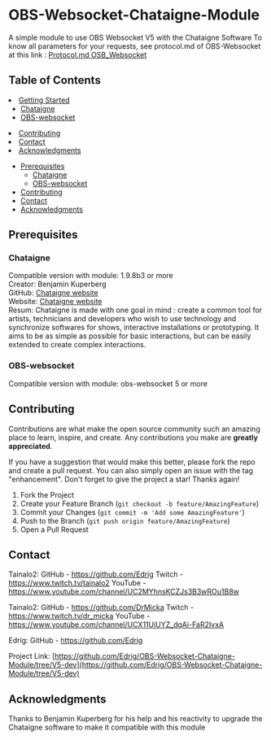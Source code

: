 # OBS-Websocket-Chataigne-Module
A simple module to use OBS Websocket V5 with the Chataigne Software
To know all parameters for your requests, see protocol.md of OBS-Websocket at this link : 
 <a href="https://github.com/obsproject/obs-websocket/blob/master/docs/generated/protocol.md#requests" target="blank">Protocol.md OSB_Websocket</a> 

<!-- TABLE OF CONTENTS -->
## Table of Contents
<li><a href="#Prerequisites">Getting Started</a>
  <ul>
    <li><a href="#Chataigne">Chataigne</a></li>
    <li><a href="#obs-websocket">OBS-websocket</a></li>
  </ul>
 </li>
 <li><a href="#Contributing">Contributing</a></li>
 <li><a href="#contact">Contact</a></li>
 <li><a href="#acknowledgments">Acknowledgments</a></li>

- [Prerequisites](#Prerequisites)
  - [Chataigne](#Chataigne)
  - [OBS-websocket](#OBS-websocket)
- [Contributing](#Contributing)
- [Contact](#Contact)
- [Acknowledgments](#Acknowledgments)


<!-- Prerequisites -->
## Prerequisites

### Chataigne
Compatible version with module: 1.9.8b3 or more<br />
Creator: Benjamin Kuperberg<br />
GitHub: <a href="https://github.com/benkuper/Chataigne" target="_blank">Chataigne website</a><br />
Website: <a href="http://benjamin.kuperberg.fr/chataigne/en" target="_blank">Chataigne website</a><br />
Resum: Chataigne is made with one goal in mind : create a common tool for artists, technicians and developers who wish to use technology and synchronize softwares for shows, interactive installations or prototyping. It aims to be as simple as possible for basic interactions, but can be easily extended to create complex interactions.<br />

### OBS-websocket
Compatible version with module: obs-websocket 5 or more<br />

<!-- Contributing -->
## Contributing
Contributions are what make the open source community such an amazing place to learn, inspire, and create. Any contributions you make are **greatly appreciated**.

If you have a suggestion that would make this better, please fork the repo and create a pull request. You can also simply open an issue with the tag "enhancement".
Don't forget to give the project a star! Thanks again!

1. Fork the Project
2. Create your Feature Branch (`git checkout -b feature/AmazingFeature`)
3. Commit your Changes (`git commit -m 'Add some AmazingFeature'`)
4. Push to the Branch (`git push origin feature/AmazingFeature`)
5. Open a Pull Request

<!-- Contact -->
## Contact

Tainalo2: 	GitHub - https://github.com/Edrig
			Twitch - https://www.twitch.tv/tainalo2
			YouTube - https://www.youtube.com/channel/UC2MYhnsKCZJs3B3wROu1B8w
			
Tainalo2: 	GitHub - https://github.com/DrMicka
			Twitch - https://www.twitch.tv/dr_micka
			YouTube - https://www.youtube.com/channel/UCX11UiUYZ_dqAi-FaR2IvxA

Edrig: GitHub - https://github.com/Edrig

Project Link: [https://github.com/Edrig/OBS-Websocket-Chataigne-Module/tree/V5-dev](https://github.com/Edrig/OBS-Websocket-Chataigne-Module/tree/V5-dev)

<!-- Acknowledgments -->
## Acknowledgments
Thanks to Benjamin Kuperberg for his help and his reactivity to upgrade the Chataigne software to make it compatible with this module
